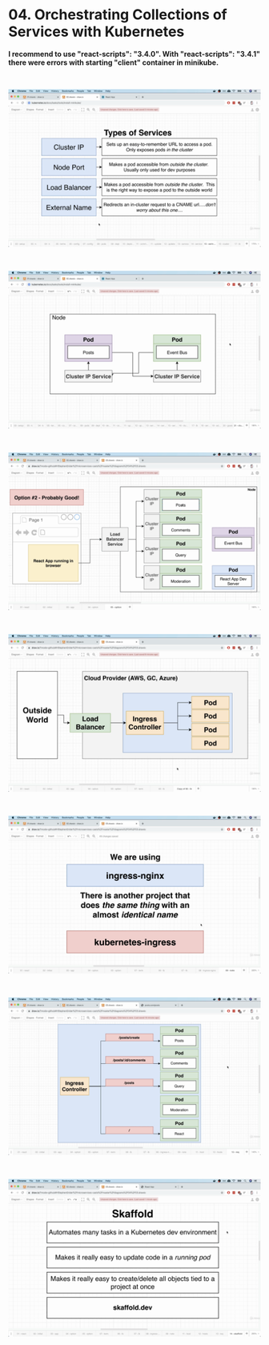 # 04. Orchestrating Collections of Services with Kubernetes

**I recommend to use "react-scripts": "3.4.0". With "react-scripts": "3.4.1" there were errors with starting "client" container in minikube.**

<br/>

![Application](/img/pic-04-01.png?raw=true)

<br/>

![Application](/img/pic-04-02.png?raw=true)

<br/>

![Application](/img/pic-04-03.png?raw=true)

<br/>

![Application](/img/pic-04-04.png?raw=true)

<br/>

![Application](/img/pic-04-05.png?raw=true)

<br/>

![Application](/img/pic-04-06.png?raw=true)

<br/>

![Application](/img/pic-04-07.png?raw=true)